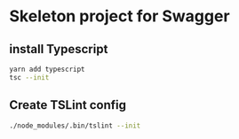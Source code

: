 # Skeleton project for Swagger

## install Typescript

```sh
yarn add typescript
tsc --init
```

## Create TSLint config

```sh
./node_modules/.bin/tslint --init
```
